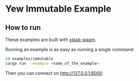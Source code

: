 # Yew Immutable Example

## How to run

These examples are built with
[xtask-wasm](https://github.com/rustminded/xtask-wasm).

Running an example is as easy as running a single command:

```bash
cd examples/immutable
cargo run --example <name_of_the_example>
```

Then you can connect on http://127.0.0.1:8000
